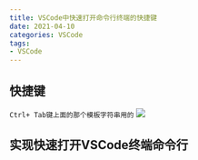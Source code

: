 ```yaml
---
title: VSCode中快速打开命令行终端的快捷键
date: 2021-04-10
categories: VSCode
tags: 
- VSCode
---
```

## 快捷键
` Ctrl+ Tab键上面的那个模板字符串用的 `
![](https://img-blog.csdnimg.cn/img_convert/acfbe102c2c5ccc7d439a7bbe44e6d96.png)

## 实现快速打开VSCode终端命令行
